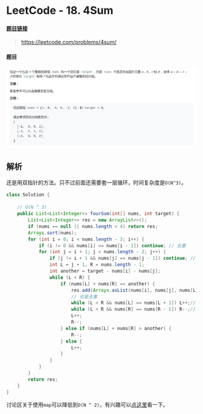 # LeetCode - 18. 4Sum

#### [题目链接](https://leetcode.com/problems/4sum/)

> https://leetcode.com/problems/4sum/

#### 题目

![1555057726155](assets/1555057726155.png)

## 解析

还是用双指针的方法。只不过前面还需要套一层循环，时间复杂度是`O(N^3)`。

```java
class Solution {

    // O(N ^ 3)
    public List<List<Integer>> fourSum(int[] nums, int target) {
        List<List<Integer>> res = new ArrayList<>();
        if (nums == null || nums.length < 4) return res;
        Arrays.sort(nums);
        for (int i = 0; i < nums.length - 3; i++) {
            if (i != 0 && nums[i] == nums[i - 1]) continue; // 去重
            for (int j = i + 1; j < nums.length - 2; j++) {
                if (j != i + 1 && nums[j] == nums[j - 1]) continue; // 去重
                int L = j + 1, R = nums.length - 1;
                int another = target - nums[i] - nums[j];
                while (L < R) {
                    if (nums[L] + nums[R] == another) {
                        res.add(Arrays.asList(nums[i], nums[j], nums[L], nums[R]));
                        // 也是去重
                        while (L < R && nums[L] == nums[L + 1]) L++;// 去重
                        while (L < R && nums[R] == nums[R - 1]) R--;// 去重
                        L++;
                        R--;
                    } else if (nums[L] + nums[R] > another) {
                        R--;
                    } else {
                        L++;
                    }
                }
            }
        }
        return res;
    }
}

```

讨论区关于使用`map`可以降低到`O(N ^ 2)`，有兴趣可以[点这里](https://leetcode.com/problems/4sum/discuss/8565/lower-bound-n3)看一下。
